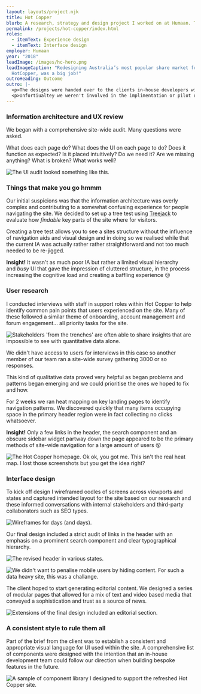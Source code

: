 ```yaml
---
layout: layouts/project.njk
title: Hot Copper
blurb: A research, strategy and design project I worked on at Humaan. The multidisicplary project spanned months (and months), it was a proper big job.
permalink: /projects/hot-copper/index.html
roles:
  - itemText: Experience design
  - itemText: Interface design
employer: Humaan
year: "2018"
leadImage: /images/hc-hero.png
leadImageCaption: "Redesigning Australia’s most popular share market forum,
  HotCopper, was a big job!"
outroHeading: Outcome
outro: |-
  <p>The designs were handed over to the clients in-house developers with the intention of releasing beta access to a smaller user base for evaluation.</p>
  <p>Unfortiualtey we weren't involved in the implimentation or pilot release. If I could have done something differently I would have encouraged a mor user centered design approach including usability testing after launch.</p> 
---
```


### Information architecture and UX review

We began with a comprehensive site-wide audit. Many questions were asked. 

What does each page do? What does the UI on each page to do? Does it function as expected? Is it placed intuitively? Do we need it? Are we missing anything? What is broken? What works well?

![](/images/audit.png "The UI audit looked something like this.")

### Things that make you go hmmm

Our initial suspicions was that the information architecture was overly complex and contributing to a somewhat confusing experience for people navigating the site. We decided to set up a tree test using [Treejack](https://www.optimalworkshop.com/treejack "Visit Treejack") to evaluate how *findable* key parts of the site where for visitors.

Creating a tree test allows you to see a sites structure without the influence of navigation aids and visual design and in doing so we realised while that the current IA was actually rather rather straightforward and not too much needed to be re-jigged.

**Insight!** It wasn't as much poor IA but rather a limited visual hierarchy and *busy* UI that gave the impression of cluttered structure, in the process increasing the cognitive load and creating a baffling experience 😕

### User research

I conducted interviews with staff in support roles within Hot Copper to help identify common pain points that users experienced on the site. Many of these followed a similar theme of onboarding, account management and forum engagement... all priority tasks for the site.

![](/images/beavis.gif "Stakeholders 'from the trenches' are often able to share insights that are impossible to see with quantitative data alone.")

We didn't have access to users for interviews in this case so another member of our team ran a site-wide survey gathering 3000 or so responses.

This kind of qualitative data proved very helpful as began problems and patterns began emerging and we could prioritise the ones we hoped to fix and how.

For 2 weeks we ran heat mapping on key landing pages to identify navigation patterns. We discovered quickly that many items occupying space in the primary header region were in fact collecting no clicks whatsoever.

**Insight!** Only a few links in the header, the search component and an obscure sidebar widget partway down the page appeared to be the primary methods of site-wide navigation for a large amount of users 😮

![](/images/hc-heatmap.gif "The Hot Copper homepage. Ok ok, you got me. This isn't the real heat map. I lost those screenshots but you get the idea right?")

### Interface design

To kick off design I wireframed oodles of screens across viewports and states and captured intended layout for the site based on our research and these informed conversations with internal stakeholders and third-party collaborators such as SEO types.

![](/images/wireframes.gif "Wireframes for days (and days).")

Our final design included a strict audit of links in the header with an emphasis on a prominent search component and clear typographical hierarchy.

![](/images/hc-header.jpg "The revised header in various states.")

![](/images/hc-mobile.jpg "We didn't want to penalise mobile users by hiding content. For such a data heavy site, this was a challange.")

The client hoped to start generating editorial content. We designed a series of modular pages that allowed for a mix of text and video based media that conveyed a sophistication and trust as a source of news.

![](/images/hc-editorial.jpg "Extensions of the final design included an editorial section.")

### A consistent style to rule them all

Part of the brief from the client was to establish a consistent and appropriate visual language for UI used within the site. A comprehensive list of components were designed with the intention that an in-house development team could follow our direction when building bespoke features in the future.

![](/images/hc-ui.jpg "A sample of component library I designed to support the refreshed Hot Copper site.")